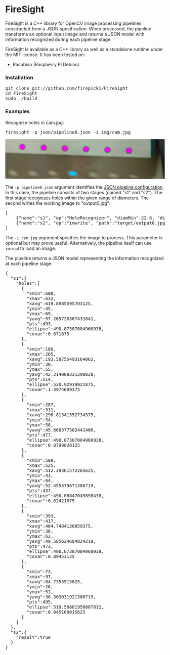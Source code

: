 FireSight
=========

FireSight is a C++ library for OpenCV image processing pipelines constructed from a JSON specification.
When processed, the pipeline transforms an optional input image and 
returns a JSON model with information recognized during each pipeline stage.

FireSight is available as a C++ library as well as a standalone runtime under the MIT license. It has been tested on:

* Raspbian (Raspberry Pi Debian)

### Installation

<pre>
git clone git://github.com/firepick1/FireSight
cd FireSight
sudo ./build
</pre>

### Examples
Recognize holes in cam.jpg:
<pre>
firesight -p json/pipeline0.json -i img/cam.jpg
</pre>
<img src="img/pipeline0.jpg"/>

The <code>-p pipeline0.json</code> argument identifies the [JSON pipeline configuration](http://github.com/firepick1/FireSight/wiki). In this case,
the pipeline consists of two stages (named "s1" and "s2"). The first stage recognizes holes within
the given range of diameters. The second writes the working image to "output0.jpg":
<pre>
[
	{"name":"s1", "op":"HoleRecognizer", "diamMin":22.6, "diamMax":29.9, "show":1},
	{"name":"s2", "op":"imwrite", "path":"target/output0.jpg"}
]
</pre>

The <code>-i cam.jpg</code> argument specifies the image to process. 
This parameter is optional but may prove useful. Alternatively, 
the pipeline itself can use <code>imread</code> to load an image.

The pipeline returns a JSON model representing the information recognized at each pipeline stage:

<pre>
{
  "s1":{
    "holes":[
      {
        "xmin":608,
        "xmax":632,
        "xavg":619.8985595703125,
        "ymin":45,
        "ymax":69,
        "yavg":57.265720367431641,
        "pts":493,
        "ellipse":490.87387084960938,
        "covar":0.671875
      },
      {
        "xmin":180,
        "xmax":205,
        "xavg":192.58755493164062,
        "ymin":30,
        "ymax":55,
        "yavg":42.214008331298828,
        "pts":514,
        "ellipse":530.92919921875,
        "covar":1.3974609375
      },
      {
        "xmin":287,
        "xmax":311,
        "xavg":298.81341552734375,
        "ymin":34,
        "ymax":58,
        "yavg":45.660377502441406,
        "pts":477,
        "ellipse":490.87387084960938,
        "covar":0.8798828125
      },
      {
        "xmin":500,
        "xmax":525,
        "xavg":512.39361572265625,
        "ymin":41,
        "ymax":64,
        "yavg":52.455375671386719,
        "pts":437,
        "ellipse":490.08847045898438,
        "covar":0.82421875
      },
      {
        "xmin":393,
        "xmax":417,
        "xavg":404.7484130859375,
        "ymin":38,
        "ymax":62,
        "yavg":49.585624694824219,
        "pts":473,
        "ellipse":490.87387084960938,
        "covar":0.89453125
      },
      {
        "xmin":73,
        "xmax":97,
        "xavg":84.7353515625,
        "ymin":26,
        "ymax":51,
        "yavg":38.303031921386719,
        "pts":495,
        "ellipse":510.50881958007812,
        "covar":0.045166015625
      }
    ]
  },
  "s2":{
    "result":true
  }
}
</pre>




